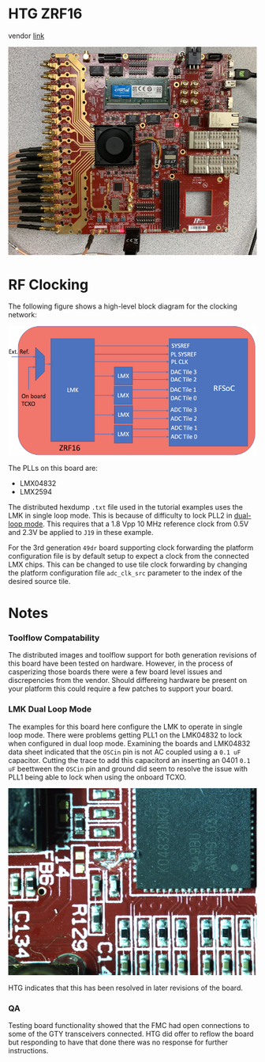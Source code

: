 # HTG ZRF16

vendor [link][htg-zrf16]

![](../../../_static/img/rfsoc/readme/zrf1629dr.jpeg)

# RF Clocking
The following figure shows a high-level block diagram for the clocking network:

![](../../../_static/img/rfsoc/readme/clk-zrf16.png)

The PLLs on this board are:
  * LMX04832
  * LMX2594

The distributed hexdump `.txt` file used in the tutorial examples uses the LMK
in single loop mode. This is because of difficulty to lock PLL2 in [dual-loop
mode](#lmk-dual-loop-mode). This requires that a 1.8 Vpp 10 MHz reference clock
from 0.5V and 2.3V be applied to `J19` in these example.

For the 3rd generation `49dr` board supporting clock forwarding the platform
configuration file is by default setup to expect a clock from the connected LMX
chips. This can be changed to use tile clock forwarding by changing the platform
configuration file `adc_clk_src` parameter to the index of the desired source
tile.

# Notes

### Toolflow Compatability 
The distributed images and toolflow support for both generation revisions of
this board have been tested on hardware. However, in the process of casperizing
those boards there were a few board level issues and discrepencies from the
vendor. Should differeing hardware be present on your platform this could
require a few patches to support your board.

### LMK Dual Loop Mode
The examples for this board here configure the LMK to operate in single loop
mode.  There were problems getting PLL1 on the LMK04832 to lock when configured
in dual loop mode. Examining the boards and LMK04832 data sheet indicated that
the `OSCin` pin is not AC coupled using a `0.1 uF` capacitor. Cutting the trace
to add this capacitord an inserting an 0401 `0.1 uF` beettween the `OSCin` pin
and ground did seem to resolve the issue with PLL1 being able to lock when using
the onboard TCXO.

![](../../../_static/img/rfsoc/readme/zrf16-oscin-mod.jpg)

HTG indicates that this has been resolved in later revisions of the board.

### QA
Testing board functionality showed that the FMC had open connections to some of
the GTY transceivers connected. HTG did offer to reflow the board but responding
to have that done there was no response for further instructions.


[htg-zrf16]: http://www.hitechglobal.com/Boards/16ADC-DAC_Zynq_RFSOC.htm
[htg-disclaimers]: ./zrf16#htg-disclaimers
